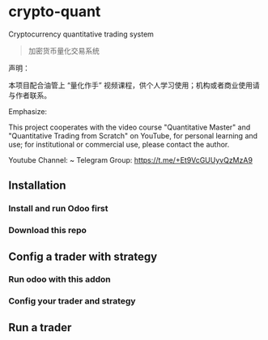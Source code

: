 # crypto-quant
Cryptocurrency quantitative trading system

> 加密货币量化交易系统

声明：

本项目配合油管上 “量化作手” 视频课程，供个人学习使用；机构或者商业使用请与作者联系。


Emphasize:

This project cooperates with the video course "Quantitative Master" and "Quantitative Trading from Scratch" on YouTube, for personal learning and use; for institutional or commercial use, please contact the author.


Youtube Channel: ~
Telegram Group: https://t.me/+Et9VcGUUyvQzMzA9


## Installation

### Install and run Odoo first

### Download this repo

## Config a trader with strategy

### Run odoo with this addon

### Config your trader and strategy

## Run a trader




